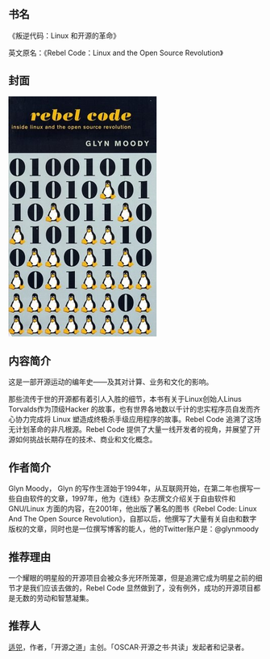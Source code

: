 ##  书名

《叛逆代码：Linux 和开源的革命》

英文原名：《Rebel Code：Linux and the Open Source Revolution》

## 封面

![](./face-image/rebel-code.jpg)

## 内容简介

这是一部开源运动的编年史——及其对计算、业务和文化的影响。

那些流传于世的开源都有着引人入胜的细节，本书有关于Linux创始人Linus Torvalds作为顶级Hacker 的故事，也有世界各地数以千计的忠实程序员自发而齐心协力完成将 Linux 塑造成终极杀手级应用程序的故事。Rebel Code 追溯了这场无计划革命的非凡根源。Rebel Code 提供了大量一线开发者的视角，并展望了开源如何挑战长期存在的技术、商业和文化概念。

## 作者简介

Glyn Moody， Glyn 的写作生涯始于1994年，从互联网开始，在第二年也撰写一些自由软件的文章，1997年，他为《连线》杂志撰文介绍关于自由软件和 GNU/Linux 方面的内容，在2001年，他出版了著名的图书《Rebel Code: Linux And The Open Source Revolution》，自那以后，他撰写了大量有关自由和数字版权的文章，同时也是一位撰写博客的能人，他的Twitter账户是：@glynmoody

## 推荐理由

一个耀眼的明星般的开源项目会被众多光环所笼罩，但是追溯它成为明星之前的细节才是我们应该去做的，Rebel Code 显然做到了，没有例外，成功的开源项目都是无数的劳动和智慧凝集。

## 推荐人

[适兕](https://opensourceway.community/all_about_kuosi)，作者，「开源之道」主创。「OSCAR·开源之书·共读」发起者和记录者。